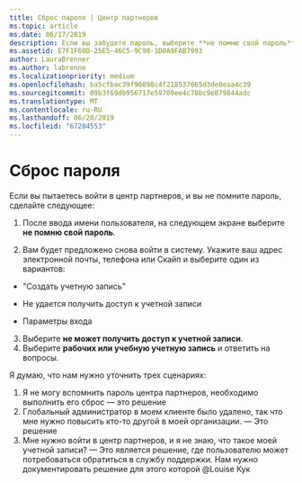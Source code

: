 ```yaml
---
title: Сброс пароля | Центр партнеров
ms.topic: article
ms.date: 06/17/2019
description: Если вы забудете пароль, выберите **не помню свой пароль** ссылку.
ms.assetid: E7F1F68D-25E5-46C5-9C98-1D0A9FAB7993
author: LauraBrenner
ms.author: labrenne
ms.localizationpriority: medium
ms.openlocfilehash: ba5cfbac39f90898c4f218537065d3de0eaa4c39
ms.sourcegitcommit: 09b3f69db956717e59709ee4c78bc9e879844adc
ms.translationtype: MT
ms.contentlocale: ru-RU
ms.lasthandoff: 06/20/2019
ms.locfileid: "67284553"
---
```

# <a name="reset-your-password"></a>Сброс пароля

Если вы пытаетесь войти в центр партнеров, и вы не помните пароль, сделайте следующее:

1. После ввода имени пользователя, на следующем экране выберите **не помню свой пароль**.

2. Вам будет предложено снова войти в систему. Укажите ваш адрес электронной почты, телефона или Скайп и выберите один из вариантов:

- "Создать учетную запись"

- Не удается получить доступ к учетной записи

- Параметры входа

3. Выберите **не может получить доступ к учетной записи**.
4. Выберите **рабочих или учебную учетную запись** и ответить на вопросы.

















Я думаю, что нам нужно уточнить трех сценариях:
1.  Я не могу вспомнить пароль центра партнеров, необходимо выполнить его сброс — это решение
2.  Глобальный администратор в моем клиенте было удалено, так что мне нужно повысить кто-то другой в моей организации. — Это решение
3.  Мне нужно войти в центр партнеров, и я не знаю, что такое моей учетной записи? — Это является решение, где пользователю может потребоваться обратиться в службу поддержки.  Нам нужно документировать решение для этого которой @Louise Кук
